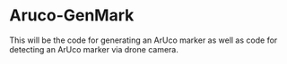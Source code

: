 # Aruco-GenMark
This will be the code for generating an ArUco marker as well as code for detecting an ArUco marker via drone camera. 
